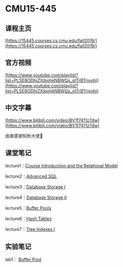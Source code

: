 # CMU15-445

## 课程主页

[https://15445.courses.cs.cmu.edu/fall2019/](https://15445.courses.cs.cmu.edu/fall2019/)

## 官方视频

[https://www.youtube.com/playlist?list=PLSE8ODhjZXjbohkNBWQs_otTrBTrjyohi](https://www.youtube.com/playlist?list=PLSE8ODhjZXjbohkNBWQs_otTrBTrjyohi)

## 中文字幕

[https://www.bilibili.com/video/BV1f7411z7dw](https://www.bilibili.com/video/BV1f7411z7dw)

由衷感谢知秋大佬🙇‍

## 课堂笔记

lecture1：[Course Introduction and the Relational Model](/notes/数据库/15445/01)

lecture2：[Advanced SQL](/notes/数据库/15445/02)

lecture3：[Database Storage I](/notes/数据库/15445/03)

lecture4：[Database Storage II](/notes/数据库/15445/04)

lecture5：[Buffer Pools](/notes/数据库/15445/05)

lecture6：[Hash Tables](/notes/数据库/15445/06)

lecture7：[Tree Indexes I ](/notes/数据库/15445/07)

## 实验笔记

lab1： [Buffer Pool](/notes/数据库/15445/lab1)